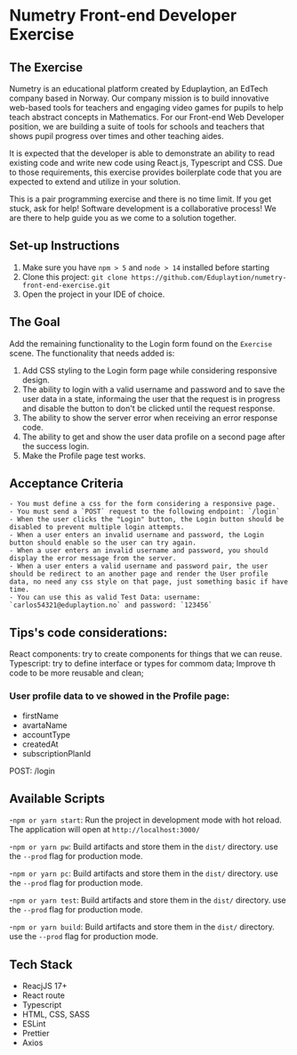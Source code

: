# Numetry Front-end Developer Exercise

## The Exercise

Numetry is an educational platform created by Eduplaytion, an EdTech company based in Norway. Our company mission is to build innovative web-based tools for teachers and engaging video games for pupils to help teach abstract concepts in Mathematics. For our Front-end Web Developer position, we are building a suite of tools for schools and teachers that shows pupil progress over times and other teaching aides.

It is expected that the developer is able to demonstrate an ability to read existing code and write new code using React.js, Typescript and CSS. Due to those requirements, this exercise provides boilerplate code that you are expected to extend and utilize in your solution.

This is a pair programming exercise and there is no time limit. If you get stuck, ask for help! Software development is a collaborative process! We are there to help guide you as we come to a solution together.

## Set-up Instructions

1. Make sure you have `npm > 5` and `node > 14` installed before starting
2. Clone this project: `git clone https://github.com/Eduplaytion/numetry-front-end-exercise.git`
3. Open the project in your IDE of choice.

## The Goal

Add the remaining functionality to the Login form found on the `Exercise` scene. The functionality that needs added is:
1. Add CSS styling to the Login form page while considering responsive design.
2. The ability to login with a valid username and password and to save the user data in a state, informaing the user that the request is in progress and disable the button to don't be clicked until the request response.
3. The ability to show the server error when receiving an error response code.
4. The ability to get and show the user data profile on a second page after the success login.
5. Make the Profile page test works.

## Acceptance Criteria

    - You must define a css for the form considering a responsive page.
    - You must send a `POST` request to the following endpoint: `/login`
    - When the user clicks the "Login" button, the Login button should be disabled to prevent multiple login attempts.
    - When a user enters an invalid username and password, the Login button should enable so the user can try again.
    - When a user enters an invalid username and password, you should display the error message from the server.
    - When a user enters a valid username and password pair, the user should be redirect to an another page and render the User profile data, no need any css style on that page, just something basic if have time.
    - You can use this as valid Test Data: username: `carlos54321@eduplaytion.no` and password: `123456`

## Tips's code considerations:
React components: try to create components for things that we can reuse.
Typescript: try to define interface or types for commom data;
Improve th code to be more reusable and clean;

### User profile data to ve showed in the Profile page:
- firstName
- avartaName
- accountType
- createdAt
- subscriptionPlanId

POST: /login

## Available Scripts

-`npm or yarn start`: Run the project in development mode with hot reload. The application will open at `http://localhost:3000/`

-`npm or yarn pw`: Build artifacts and store them in the `dist/` directory. use the `--prod` flag for production mode.

-`npm or yarn pc`: Build artifacts and store them in the `dist/` directory. use the `--prod` flag for production mode.

-`npm or yarn test`: Build artifacts and store them in the `dist/` directory. use the `--prod` flag for production mode.

-`npm or yarn build`: Build artifacts and store them in the `dist/` directory. use the `--prod` flag for production mode.


## Tech Stack
- ReacjJS 17+
- React route
- Typescript
- HTML, CSS, SASS
- ESLint
- Prettier
- Axios
